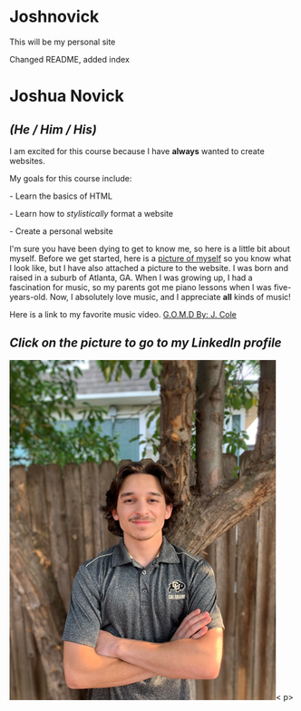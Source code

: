 # Joshnovick

This will be my personal site

Changed README, added index

<!DOCTYPE html>
<html>
    <head>
        <meta charset="utf-8">
        <title>Assignment 2</title>
    </head>
    <body>
        <h1>Joshua Novick</h1>
        <h2><em>(He / Him / His)</em></h2>
        <p>I am excited for this course because I have <strong>always</strong> wanted to create websites.</p>
        <p>My goals for this course include:</p>
        <p>- Learn the basics of HTML</p>
        <p>- Learn how to <em>stylistically</em> format a website</p>
        <p>- Create a personal website</p>
        <p>I'm sure you have been dying to get to know me, so here is a little bit about myself. 
           Before we get started, here is a <a href="/img/josh.jpg" target="_blank">picture of myself</a> so you know what I look like, but I have also attached a picture to the website.
           I was born and raised in a suburb of Atlanta, GA. 
           When I was growing up, I had a fascination for music, so my parents got me piano lessons when I was five-years-old.
           Now, I absolutely love music, and I appreciate <strong>all</strong> kinds of music!
        </p>
        <p>Here is a link to my favorite music video. <a href="https://www.youtube.com/watch?v=vHU6ZRQJ50Q" target="_blank">G.O.M.D By: J. Cole</a></p>
        <h2><em>Click on the picture to go to my LinkedIn profile</em></h2>
        <p><a href="https://www.linkedin.com/in/joshua-novick-92b9a7211/" target="_blank"><img src="./img/josh.jpg" width="470" height="600"></a><
        p>
    </body>
</html>